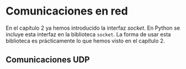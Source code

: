 [//]: # (-*- mode: markdown; coding: utf-8 -*-)

# Comunicaciones en red

En el capítulo 2 ya hemos introducido la interfaz *socket*.  En Python
se incluye esta interfaz en la biblioteca `socket`.  La forma de usar
esta biblioteca es prácticamente lo que hemos visto en el capítulo 2.

## Comunicaciones UDP

